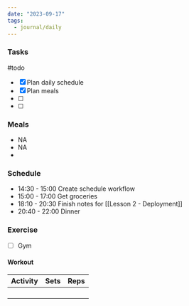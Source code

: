 ```yaml
---
date: "2023-09-17"
tags:
  - journal/daily
---
```

### Tasks
#todo 
- [x] Plan daily schedule
- [x] Plan meals
- [ ] 
- [ ] 

### Meals
- NA
- NA
- 

### Schedule
- 14:30 - 15:00 Create schedule workflow
- 15:00 - 17:00 Get groceries
- 18:10 - 20:30 Finish notes for [[Lesson 2 - Deployment]]
- 20:40 - 22:00  Dinner
### Exercise
- [ ] Gym 
#### Workout
| Activity | Sets | Reps |
| ---- | ---- | -------- |
|      |      |          |
|      |      |          |
|      |      |          |
|      |      |          |
